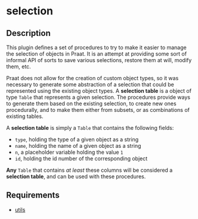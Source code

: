 selection
=========

Description
-----------

This plugin defines a set of procedures to try to make it easier to manage the selection of objects in Praat. It is an attempt at providing some sort of informal API of sorts to save various selections, restore them at will, modify them, etc.

Praat does not allow for the creation of custom object types, so it was necessary to generate some abstraction of a selection that could be represented using the existing object types. A **selection table** is a object of type `Table` that represents a given selection. The procedures provide ways to generate them based on the existing selection, to create new ones procedurally, and to make them either from subsets, or as combinations of existing tables.

A **selection table** is simply a `Table` that contains the following fields:

* `type`, holding the type of a given object as a string
* `name`, holding the name of a given object as a string
* `n`, a placeholder variable holding the value `1`
* `id`, holding the id number of the corresponding object

**Any** `Table` that contains _at least_ these columns will be considered a **selection table**, and can be used with these procedures.

Requirements
------------

* [utils](https://gitlab.com/cpran/plugin_utils)